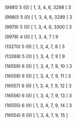 (9981) 5 (0) [ 1, 3, 4, 6, 3298 ] 3 


(9980) 5 (0) [ 1, 3, 4, 6, 3299 ] 3 


(9979) 5 (0) [ 1, 3, 4, 6, 3300 ] 3 


(9978) 4 (0) [ 1, 3, 4, 7 ] 9 


(13270) 5 (0) [ 1, 3, 4, 7, 8 ] 3 


(13269) 5 (0) [ 1, 3, 4, 7, 9 ] 9 


(16559) 6 (0) [ 1, 3, 4, 7, 9, 10 ] 3 


(16558) 6 (0) [ 1, 3, 4, 7, 9, 11 ] 3 


(16557) 6 (0) [ 1, 3, 4, 7, 9, 12 ] 3 


(16556) 6 (0) [ 1, 3, 4, 7, 9, 13 ] 3 


(16555) 6 (0) [ 1, 3, 4, 7, 9, 14 ] 3 


(16554) 6 (0) [ 1, 3, 4, 7, 9, 15 ]  

